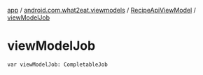 [app](../../index.md) / [android.com.what2eat.viewmodels](../index.md) / [RecipeApiViewModel](index.md) / [viewModelJob](./view-model-job.md)

# viewModelJob

`var viewModelJob: CompletableJob`